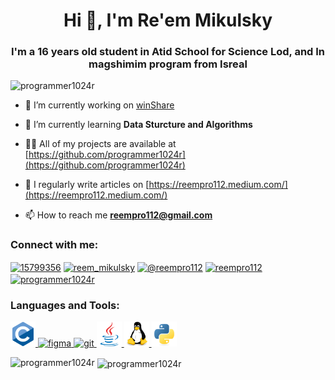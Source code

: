 <h1 align="center">Hi 👋, I'm Re'em Mikulsky</h1>
<h3 align="center">I'm a 16 years old student in Atid School for Science Lod, and In magshimim program from Isreal</h3>

<p align="left"> <img src="https://komarev.com/ghpvc/?username=programmer1024r&label=Profile%20views&color=0e75b6&style=flat" alt="programmer1024r" /> </p>

- 🔭 I’m currently working on [winShare](https://github.com/CoolFileThings/FToverASN)

- 🌱 I’m currently learning **Data Sturcture and Algorithms**

- 👨‍💻 All of my projects are available at [https://github.com/programmer1024r](https://github.com/programmer1024r)

- 📝 I regularly write articles on [https://reempro112.medium.com/](https://reempro112.medium.com/)

- 📫 How to reach me **reempro112@gmail.com**

<h3 align="left">Connect with me:</h3>
<p align="left">
<a href="https://stackoverflow.com/users/15799356" target="blank"><img align="center" src="https://raw.githubusercontent.com/rahuldkjain/github-profile-readme-generator/master/src/images/icons/Social/stack-overflow.svg" alt="15799356" height="30" width="40" /></a>
<a href="https://instagram.com/reem_mikulsky" target="blank"><img align="center" src="https://raw.githubusercontent.com/rahuldkjain/github-profile-readme-generator/master/src/images/icons/Social/instagram.svg" alt="reem_mikulsky" height="30" width="40" /></a>
<a href="https://medium.com/@reempro112" target="blank"><img align="center" src="https://raw.githubusercontent.com/rahuldkjain/github-profile-readme-generator/master/src/images/icons/Social/medium.svg" alt="@reempro112" height="30" width="40" /></a>
<a href="https://www.hackerrank.com/reempro112" target="blank"><img align="center" src="https://raw.githubusercontent.com/rahuldkjain/github-profile-readme-generator/master/src/images/icons/Social/hackerrank.svg" alt="reempro112" height="30" width="40" /></a>
<a href="https://www.leetcode.com/programmer1024r" target="blank"><img align="center" src="https://raw.githubusercontent.com/rahuldkjain/github-profile-readme-generator/master/src/images/icons/Social/leet-code.svg" alt="programmer1024r" height="30" width="40" /></a>
</p>

<h3 align="left">Languages and Tools:</h3>
<p align="left"> <a href="https://www.cprogramming.com/" target="_blank"> <img src="https://raw.githubusercontent.com/devicons/devicon/master/icons/c/c-original.svg" alt="c" width="40" height="40"/> </a> <a href="https://www.figma.com/" target="_blank"> <img src="https://www.vectorlogo.zone/logos/figma/figma-icon.svg" alt="figma" width="40" height="40"/> </a> <a href="https://git-scm.com/" target="_blank"> <img src="https://www.vectorlogo.zone/logos/git-scm/git-scm-icon.svg" alt="git" width="40" height="40"/> </a> <a href="https://www.java.com" target="_blank"> <img src="https://raw.githubusercontent.com/devicons/devicon/master/icons/java/java-original.svg" alt="java" width="40" height="40"/> </a> <a href="https://www.linux.org/" target="_blank"> <img src="https://raw.githubusercontent.com/devicons/devicon/master/icons/linux/linux-original.svg" alt="linux" width="40" height="40"/> </a> <a href="https://www.python.org" target="_blank"> <img src="https://raw.githubusercontent.com/devicons/devicon/master/icons/python/python-original.svg" alt="python" width="40" height="40"/> </a> </p>

<p><img align="left" src="https://github-readme-stats.vercel.app/api/top-langs?username=programmer1024r&show_icons=true&locale=en&layout=compact" alt="programmer1024r" /></p>

<p>&nbsp;<img align="center" src="https://github-readme-stats.vercel.app/api?username=programmer1024r&show_icons=true&locale=en" alt="programmer1024r" /></p>

